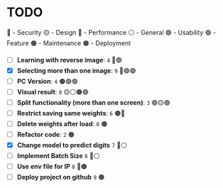 # TODO

🔵 - Security
🟡 - Design
🔴 - Performance
⚪ - General
🟢 - Usability
🟣 - Feature
🟠 - Maintenance
🟤 - Deployment

- [ ] **Learning with reverse image**: `4` 🔴🟣
- [x] **Selecting more than one image**: `9` 🔴🟣🟢
- [ ] **PC Version**: `4` 🟠🟣🟢
- [ ] **Visual result**: `8` 🟡⚪🟠🟢
- [ ] **Split functionality (more than one screen)**: `3` 🟣🟡🟢
- [ ] **Restrict saving same weights**: `6` 🟠🔵
- [ ] **Delete weights after load**: `8` 🟠
- [ ] **Refactor code**: `2` 🟠
- [x] **Change model to predict digits** `7` 🔴⚪
- [ ] **Implement Batch Size** `8` 🔴⚪
- [ ] **Use env file for IP** `8` 🔵🟤
- [ ] **Deploy project on github** `9` 🟤
